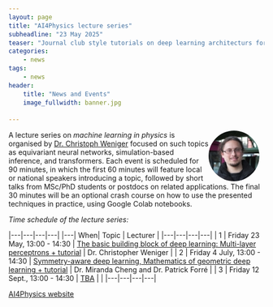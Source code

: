 ```yaml
---
layout: page
title: "AI4Physics lecture series"
subheadline: "23 May 2025"
teaser: "Journal club style tutorials on deep learning architecturs for scientific applications in physics"
categories:
    - news
tags:
    - news
header:
    title: "News and Events"
    image_fullwidth: banner.jpg

---
```


<img src="../../members/ChristophWeniger.jpg" alt="Cong Liu" width="100" style="float: right; margin-right: 10px; border-radius:50%;" />


A lecture series on *machine learning in physics* is organised by [Dr. Christoph Weniger][1] focused on such topics as equivariant neural networks, simulation-based inference, and transformers. Each event is scheduled for 90 minutes, in which the first 60 minutes will feature local or national speakers introducing a topic, followed by short talks from MSc/PhD students or postdocs on related applications. The final 30 minutes will be an optional crash course on how to use the presented techniques in practice, using Google Colab notebooks.
 

*Time schedule of the lecture series:*

|---|---|---|---|
|---| When| Topic | Lecturer |
|---|---|---|---|
| 1 | Friday 23 May, 13:00 - 14:30  | [The basic building block of deep learning: Multi-layer perceptrons + tutorial][2] | Dr. Christopher Weniger |
| 2 | Friday 4 July, 13:00 - 14:30  | [Symmetry-aware deep learning, Mathematics of geometric deep learning + tutorial][3] | Dr. Miranda Cheng and Dr. Patrick Forré | 
| 3 | Friday 12 Sept.,  13:00 - 14:30 | [TBA][4] |  |
|---|---|---|---|

<a class="radius button small" href="https://indico.nikhef.nl/category/120/">AI4Physics website</a>


[1]: https://www.uva.nl/en/profile/w/e/c.weniger/c.weniger.html
[2]: https://indico.nikhef.nl/event/6704/
[3]: https://indico.nikhef.nl/event/6705/
[4]: https://indico.nikhef.nl/event/6779/
